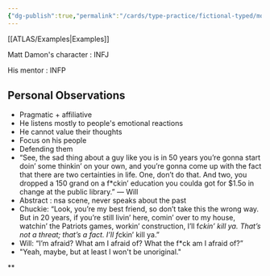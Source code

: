 ```yaml
---
{"dg-publish":true,"permalink":"/cards/type-practice/fictional-typed/movies/drama/good-will-hunting/","created":"2022-12-23T05:30:34.100+01:00","updated":"2023-01-14T00:48:13.470+01:00"}
---
```


[[ATLAS/Examples\|Examples]]

Matt Damon's character : INFJ

His mentor : INFP 

## Personal Observations

-   Pragmatic + affiliative
-   He listens mostly to people's emotional reactions
-   He cannot value their thoughts
-   Focus on his people
-   Defending them  
-   “See, the sad thing about a guy like you is in 50 years you’re gonna start doin’ some thinkin’ on your own, and you’re gonna come up with the fact that there are two certainties in life. One, don’t do that. And two, you dropped a 150 grand on a f*ckin’ education you coulda got for $1.5o in change at the public library.” — Will  
-   Abstract : nsa scene, never speaks about the past  
-   Chuckie: “Look, you’re my best friend, so don’t take this the wrong way. But in 20 years, if you’re still livin’ here, comin’ over to my house, watchin’ the Patriots games, workin’ construction, I’ll f*ckin’ kill ya. That’s not a threat; that’s a fact. I’ll f*ckin’ kill ya.”  
-   Will: “I’m afraid? What am I afraid of? What the f*ck am I afraid of?”  
-   "Yeah, maybe, but at least I won't be unoriginal."
    

**